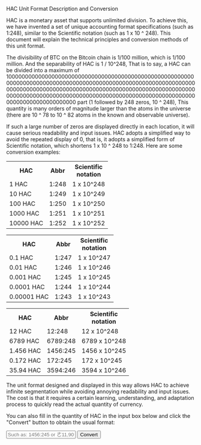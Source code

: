 HAC Unit
Format Description and Conversion




<div class="fmtshow"></div>

HAC is a monetary asset that supports unlimited division. To achieve this, we have invented a set of unique accounting format specifications (such as 1:248), similar to the Scientific notation (such as 1 x 10 ^ 248). This document will explain the technical principles and conversion methods of this unit format.

The divisibility of BTC on the Bitcoin chain is 1/100 million, which is 1/100 million. And the separability of HAC is 1 / 10^248, That is to say, a HAC can be divided into a maximum of 100000000000000000000000000000000000000000000000000000000000000000000000000000000000000000000000000000000000000000000000000000000000000000000000000000000000000000000000000000000000000000000000000000000000000000000000000000000000000000000000000000000 part (1 followed by 248 zeros, 10 ^ 248), This quantity is many orders of magnitude larger than the atoms in the universe (there are 10 ^ 78 to 10 ^ 82 atoms in the known and observable universe).

If such a large number of zeros are displayed directly in each location, it will cause serious readability and input issues. HAC adopts a simplified way to avoid the repeated display of 0, that is, it adopts a simplified form of Scientific notation, which shortens 1 x 10 ^ 248 to 1:248. Here are some conversion examples:

<div>
    <div class="tbmb f">
        <table>
            <tr><th>HAC</th><th>Abbr</th><th>Scientific<br/>notation</th></tr>
            <tr><td>1 HAC</td><td>1:248</td><td class="cr">1 x 10^248</td></tr>
            <tr><td>10 HAC</td><td>1:249</td><td class="cr">1 x 10^249</td></tr>
            <tr><td>100 HAC</td><td>1:250</td><td class="cr">1 x 10^250</td></tr>
            <tr><td>1000 HAC</td><td>1:251</td><td class="cr">1 x 10^251</td></tr>
            <tr><td>10000 HAC</td><td>1:252</td><td class="cr">1 x 10^252</td></tr>
        </table>
    </div>
    <div class="tbmb">
        <table>
            <tr><th>HAC</th><th>Abbr</th><th>Scientific<br/>notation</th></tr>
            <tr><td>0.1 HAC</td><td>1:247</td><td class="cr">1 x 10^247</td></tr>
            <tr><td>0.01 HAC</td><td>1:246</td><td class="cr">1 x 10^246</td></tr>
            <tr><td>0.001 HAC</td><td>1:245</td><td class="cr">1 x 10^245</td></tr>
            <tr><td>0.0001 HAC</td><td>1:244</td><td class="cr">1 x 10^244</td></tr>
            <tr><td>0.00001 HAC</td><td>1:243</td><td class="cr">1 x 10^243</td></tr>
        </table>
    </div>
    <div class="tbmb">
        <table>
            <tr><th>HAC</th><th>Abbr</th><th>Scientific<br/>notation</th></tr>
            <tr><td>12 HAC</td><td>12:248</td><td class="cr">12 x 10^248</td></tr>
            <tr><td>6789 HAC</td><td>6789:248</td><td class="cr">6789 x 10^248</td></tr>
            <tr><td>1.456 HAC</td><td>1456:245</td><td class="cr">1456 x 10^245</td></tr>
            <tr><td>0.172 HAC</td><td>172:245</td><td class="cr">172 x 10^245</td></tr>
            <tr><td>35.94 HAC</td><td>3594:246</td><td class="cr">3594 x 10^246</td></tr>
        </table>
    </div>
</div>

The unit format designed and displayed in this way allows HAC to achieve infinite segmentation while avoiding annoying readability and input issues. The cost is that it requires a certain learning, understanding, and adaptation process to quickly read the actual quantity of currency.

You can also fill in the quantity of HAC in the input box below and click the "Convert" button to obtain the usual format:

<div>
    <div class="fmtbox" id="cvfmt">
        <input class="in" placeholder="Such as: 1456:245 or ㄜ11,909,493:244" /> <button class="btn">Convert</button>
        <p class="res"></p>
    </div>
</div>

<script src="/jslib/doc/hac-unit.js"></script>

